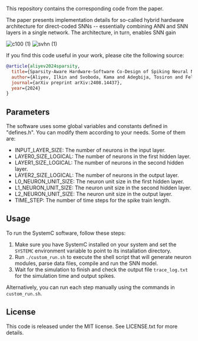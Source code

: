 This repository contains the corresponding code from the paper.

The paper presents implementation details for so-called hybrid hardware architecture for direct-coded SNNs -- essentially combining ANN and SNN layers in a single network. The architecture, in turn, enables SNN gain 

![c100 (1)](https://github.com/user-attachments/assets/239feb16-35c7-418e-88e6-704810955b42)
![svhn (1)](https://github.com/user-attachments/assets/9793d8e7-8a16-495f-b1fa-493ff603e3c3)


If you find this code useful in your work, please cite the following source:

```bibtex
@article{aliyev2024sparsity,
  title={Sparsity-Aware Hardware-Software Co-Design of Spiking Neural Networks: An Overview},
  author={Aliyev, Ilkin and Svoboda, Kama and Adegbija, Tosiron and Fellous, Jean-Marc},
  journal={arXiv preprint arXiv:2408.14437},
  year={2024}
}
```

## Parameters

The software uses some global variables and constants defined in "defines.h". You can modify them according to your needs. Some of them are:

- INPUT_LAYER_SIZE: The number of neurons in the input layer.
- LAYER0_SIZE_LOGICAL: The number of neurons in the first hidden layer.
- LAYER1_SIZE_LOGICAL: The number of neurons in the second hidden layer.
- LAYER2_SIZE_LOGICAL: The number of neurons in the output layer.
- L0_NEURON_UNIT_SIZE: The neuron unit size in the first hidden layer.
- L1_NEURON_UNIT_SIZE: The neuron unit size in the second hidden layer.
- L2_NEURON_UNIT_SIZE: The neuron unit size in the output layer.
- TIME_STEP: The number of time steps for the spike train length.

## Usage
To run the SystemC software, follow these steps:

1. Make sure you have SystemC installed on your system and set the `SYSTEMC` environment variable to point to its installation directory.
2. Run `./custom_run.sh` to execute the shell script that will generate neuron modules, parse data files, compile and run the SNN model.
3. Wait for the simulation to finish and check the output file `trace_log.txt` for the simulation time and output spikes.

Alternatively, you can run each step manually using the commands in `custom_run.sh`.

## License
This code is released under the MIT license. See LICENSE.txt for more details.
